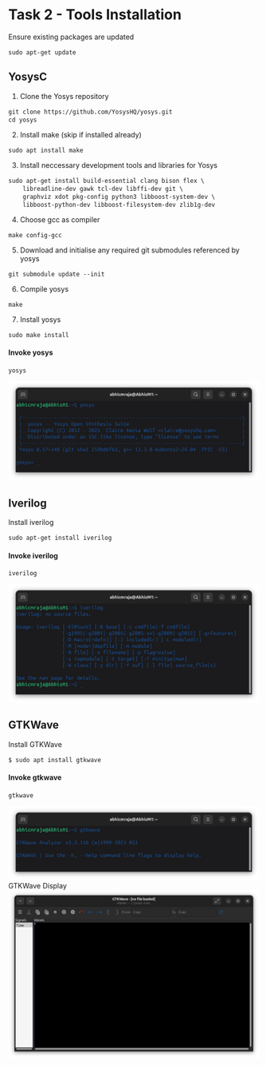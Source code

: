 # Task 2 - Tools Installation
Ensure existing packages are updated
```
sudo apt-get update
```

## YosysC
1. Clone the Yosys repository
```
git clone https://github.com/YosysHQ/yosys.git
cd yosys
```

2. Install make (skip if installed already)
```
sudo apt install make
```

3. Install neccessary development tools and libraries for Yosys
```
sudo apt-get install build-essential clang bison flex \
    libreadline-dev gawk tcl-dev libffi-dev git \
    graphviz xdot pkg-config python3 libboost-system-dev \
    libboost-python-dev libboost-filesystem-dev zlib1g-dev
```

4. Choose gcc as compiler
```
make config-gcc
```

5. Download and initialise any required git submodules referenced by yosys
```
git submodule update --init
```

6. Compile yosys
```
make
```

7. Install yosys
```
sudo make install
```

#### Invoke yosys
```
yosys
```
<img width="625" alt="yosys" src="https://github.com/abhicmraja/vsd-rrstp/blob/49a5523d8e87d56c7ef70e9ece6dd9cc08a9ddde/assets/week0/yosys.png">

## Iverilog
Install iverilog
```
sudo apt-get install iverilog
```
#### Invoke iverilog
```
iverilog
```
<img width="625" alt="yosys" src="https://github.com/abhicmraja/vsd-rrstp/blob/49a5523d8e87d56c7ef70e9ece6dd9cc08a9ddde/assets/week0/iverilog.png">

## GTKWave
Install GTKWave
```
$ sudo apt install gtkwave
```

#### Invoke gtkwave
```
gtkwave
```
<img width="625" alt="yosys" src="https://github.com/abhicmraja/vsd-rrstp/blob/49a5523d8e87d56c7ef70e9ece6dd9cc08a9ddde/assets/week0/gtkwave.png">
GTKWave Display
<img width="625" alt="yosys" src="https://github.com/abhicmraja/vsd-rrstp/blob/49a5523d8e87d56c7ef70e9ece6dd9cc08a9ddde/assets/week0/gtkwave_display.png">
